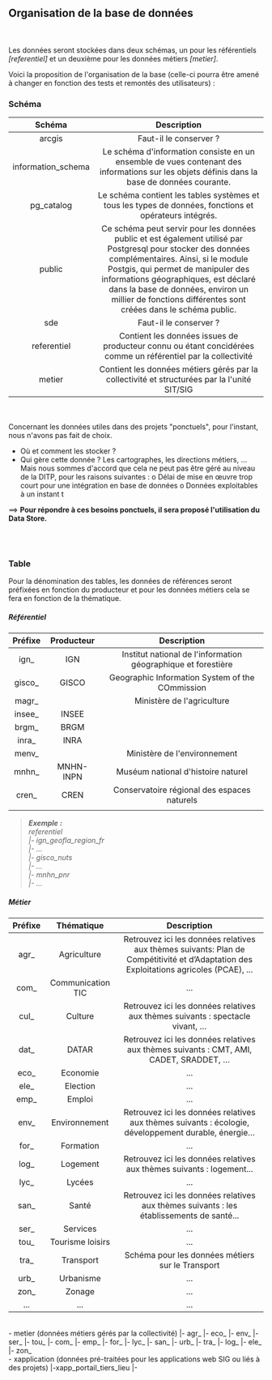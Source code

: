 ## Organisation de la base de données

<br><br>
Les données seront stockées dans deux schémas, un pour les référentiels _[referentiel]_ et un deuxième pour les données métiers _[metier]_.

Voici la proposition de l'organisation de la base (celle-ci pourra être amené à changer en fonction des tests et remontés des utilisateurs) :

### Schéma

| Schéma | Description |
| :--: | :--: |
| arcgis | Faut-il le conserver ? |
| information_schema | Le schéma d'information consiste en un ensemble de vues contenant des informations sur les objets définis dans la base de données courante. |
| pg_catalog | Le schéma contient les tables systèmes et tous les types de données, fonctions et opérateurs intégrés. |
| public | Ce schéma peut servir pour les données public et est également utilisé par Postgresql pour stocker des données complémentaires. Ainsi, si le module Postgis, qui permet de manipuler des informations géographiques, est déclaré dans la base de données, environ un millier de fonctions différentes sont créées dans le schéma public.  |
| sde | Faut-il le conserver ? |
| referentiel | Contient les données issues de producteur connu ou étant concidérées comme un  référentiel par la collectivité |
| metier | Contient les données métiers gérés par la collectivité et structurées par la l'unité SIT/SIG |


<br><br>
Concernant les données utiles dans des projets "ponctuels", pour l'instant, nous n'avons pas fait de choix. 
* Où et comment les stocker ?
* Qui gère cette donnée ? Les cartographes, les directions métiers, … 
Mais nous sommes d'accord que cela ne peut pas être géré au niveau de la DITP, pour les raisons suivantes :
o Délai de mise en œuvre trop court pour une intégration en base de données
o Données exploitables à un instant t

==> **Pour répondre à ces besoins ponctuels, il sera proposé l'utilisation du Data Store.**

<br><br>
### Table

Pour la dénomination des tables, les données de références seront préfixées en fonction du producteur et pour les données métiers cela se fera en fonction de la thématique.

##### Référentiel

| Préfixe | Producteur | Description |
| :--: | :--: | :--: |
| ign_ | IGN | Institut national de l'information géographique et forestière |
| gisco_ | GISCO | Geographic Information System of the COmmission |
| magr_ |  | Ministère de l'agriculture |
| insee_ | INSEE |  |
| brgm_ | BRGM |  |
| inra_ | INRA |  |
| menv_ |  | Ministère de l'environnement |
| mnhn_ | MNHN-INPN | Muséum national d'histoire naturel |
| cren_ | CREN | Conservatoire régional des espaces naturels |
|  |  |  |


>_**Exemple :**_<br>
> _referentiel_<br>
>    _|- ign_geofla_region_fr_<br>
>    _|- ..._<br>
>    _|- gisco_nuts_<br>
>    _|- ..._<br>
>    _|- mnhn_pnr_<br>
>    _|- ..._<br>
	

##### Métier

| Préfixe | Thématique | Description |
| :--: | :--: | :--: |
| agr_ | Agriculture | Retrouvez ici les données relatives aux thèmes suivants: Plan de Compétitivité et d’Adaptation des Exploitations agricoles (PCAE), ...  |
| com_ | Communication TIC | ... |
| cul_ | Culture | Retrouvez ici les données relatives aux thèmes suivants :  spectacle vivant, … |
| dat_ | DATAR | Retrouvez ici les données relatives aux thèmes suivants :  CMT, AMI, CADET, SRADDET, … |
| eco_ | Economie | ... |
| ele_ | Election | ... |
| emp_ | Emploi | ... |
| env_ | Environnement | Retrouvez ici les données relatives aux thèmes suivants : écologie, développement durable, énergie… |
| for_ | Formation | ... |
| log_ | Logement | Retrouvez ici les données relatives aux thèmes suivants :  logement... |
| lyc_ | Lycées | ... |
| san_ | Santé | Retrouvez ici les données relatives aux thèmes suivants : les établissements de santé... |
| ser_ | Services | ... |
| tou_ | Tourisme loisirs | ... |
| tra_ | Transport | Schéma pour les données métiers sur le Transport |
| urb_ | Urbanisme | ... |
| zon_ | Zonage | ... |
| ... | ... | ... |



<br>
- metier (données métiers gérés par la collectivité)
	|- agr_ 
	|- eco_
	|- env_
	|- ser_
	|- tou_
	|- com_
	|- emp_
	|- for_
	|- lyc_
	|- san_
	|- urb_
	|- tra_
	|- log_
	|- ele_
	|- zon_

 <br>
- xapplication (données pré-traitées pour les applications web SIG ou liés à des projets)
	|-xapp_portail_tiers_lieu
	|-



